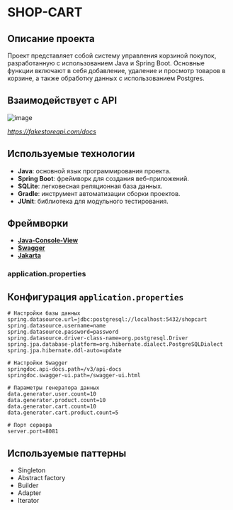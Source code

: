 # SHOP-CART

## Описание проекта

Проект представляет собой систему управления корзиной покупок, разработанную с использованием Java и Spring Boot. Основные функции включают в себя добавление, удаление и просмотр товаров в корзине, а также обработку данных с использованием Postgres.

## Взаимодействует с API
![image](https://github.com/StudentPNZGTU/java-industrial-dev/assets/143221017/b7f42ed2-3708-4f30-a9fc-f2f17e644149)

*https://fakestoreapi.com/docs*

## Используемые технологии

- **Java**: основной язык программирования проекта.
- **Spring Boot**: фреймворк для создания веб-приложений.
- **SQLite**: легковесная реляционная база данных.
- **Gradle**: инструмент автоматизации сборки проектов.
- **JUnit**: библиотека для модульного тестирования.
## Фреймворки
- **[Java-Console-View](https://github.com/thousandlemons/Java-Console-View)**
- **[Swagger](https://github.com/swagger-api/swagger-core)**
- **[Jakarta](https://github.com/datanucleus/jakarta.persistence)**

### application.properties
## Конфигурация `application.properties`

```properties
# Настройки базы данных
spring.datasource.url=jdbc:postgresql://localhost:5432/shopcart
spring.datasource.username=name
spring.datasource.password=password
spring.datasource.driver-class-name=org.postgresql.Driver
spring.jpa.database-platform=org.hibernate.dialect.PostgreSQLDialect
spring.jpa.hibernate.ddl-auto=update

# Настройки Swagger
springdoc.api-docs.path=/v3/api-docs
springdoc.swagger-ui.path=/swagger-ui.html

# Параметры генератора данных
data.generator.user.count=10
data.generator.product.count=10
data.generator.cart.count=10
data.generator.cart.product.count=5

# Порт сервера
server.port=8081
```

## Используемые паттерны
- Singleton
- Abstract factory
- Builder
- Adapter
- Iterator
